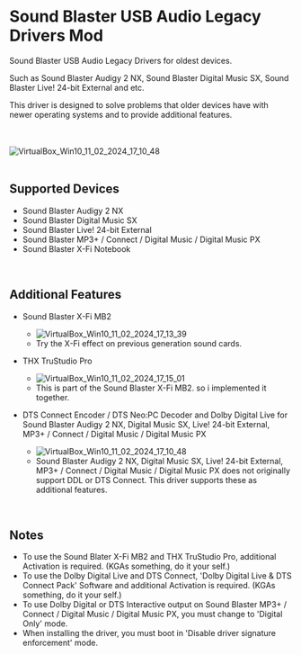 # Sound Blaster USB Audio Legacy Drivers Mod

Sound Blaster USB Audio Legacy Drivers for oldest devices.

Such as Sound Blaster Audigy 2 NX, Sound Blaster Digital Music SX, Sound Blaster Live! 24-bit External and etc.

This driver is designed to solve problems that older devices have with newer operating systems and to provide additional features.

<br/><br/>
![VirtualBox_Win10_11_02_2024_17_10_48](https://github.com/kgtmaven/SoundBlasterUSBAudioLegacyMod/assets/24592498/45bbb7d6-9573-4e86-bab2-0055526ee036)
<br/><br/>

## Supported Devices
 - Sound Blaster Audigy 2 NX
 - Sound Blaster Digital Music SX
 - Sound Blaster Live! 24-bit External
 - Sound Blaster MP3+ / Connect / Digital Music / Digital Music PX
 - Sound Blaster X-Fi Notebook

<br/>

## Additional Features
 - Sound Blaster X-Fi MB2
   - ![VirtualBox_Win10_11_02_2024_17_13_39](https://github.com/kgtmaven/SoundBlasterUSBAudioLegacyMod/assets/24592498/4c022737-9a99-4e83-a3bb-eb33c0dea12f)
   - Try the X-Fi effect on previous generation sound cards.

 - THX TruStudio Pro
   - ![VirtualBox_Win10_11_02_2024_17_15_01](https://github.com/kgtmaven/SoundBlasterUSBAudioLegacyMod/assets/24592498/e2b536ba-74ce-49bc-9c75-9f4035b20a8c)
   - This is part of the Sound Blaster X-Fi MB2. so i implemented it together.

 - DTS Connect Encoder / DTS Neo:PC Decoder and Dolby Digital Live for Sound Blaster Audigy 2 NX, Digital Music SX, Live! 24-bit External, MP3+ / Connect / Digital Music / Digital Music PX
   - ![VirtualBox_Win10_11_02_2024_17_10_48](https://github.com/kgtmaven/SoundBlasterUSBAudioLegacyMod/assets/24592498/902b9685-4acf-4a0f-935e-3e280e233be7)
   - Sound Blaster Audigy 2 NX, Digital Music SX, Live! 24-bit External, MP3+ / Connect / Digital Music / Digital Music PX does not originally support DDL or DTS Connect. This driver supports these as additional features.


<br/>

## Notes
 - To use the Sound Blater X-Fi MB2 and THX TruStudio Pro, additional Activation is required. (KGAs something, do it your self.)
 - To use the Dolby Digital Live and DTS Connect, 'Dolby Digital Live & DTS Connect Pack' Software and additional Activation is required. (KGAs something, do it your self.)
 - To use Dolby Digital or DTS Interactive output on Sound Blaster MP3+ / Connect / Digital Music / Digital Music PX, you must change to 'Digital Only' mode.
 - When installing the driver, you must boot in 'Disable driver signature enforcement' mode.
